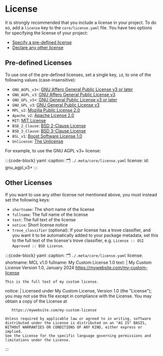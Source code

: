 # License
It is strongly recommended that you include a license in your project.
To do so, add a `license` key to the `core/license.yaml` file.
You have two options for specifying the license of your project:
- [Specify a pre-defined license](#pre-defined-licenses)
- [Declare any other license](#other-licenses)

## Pre-defined Licenses
To use one of the pre-defined licenses, set a single key, `id`,
to one of the following values (case-insensitive):
- `GNU_AGPL_v3+`: [GNU Affero General Public License v3 or later](https://choosealicense.com/licenses/agpl-3.0/)
- `GNU_AGPL_v3`: [GNU Affero General Public License v3](https://choosealicense.com/licenses/agpl-3.0/)
- `GNU_GPL_v3+`: [GNU General Public License v3 or later](https://choosealicense.com/licenses/gpl-3.0/)
- `GNU_GPL_v3`: [GNU General Public License v3](https://choosealicense.com/licenses/gpl-3.0/)
- `MPL_v2`: [Mozilla Public License 2.0](https://choosealicense.com/licenses/mpl-2.0/)
- `Apache_v2`: [Apache License 2.0](https://choosealicense.com/licenses/apache-2.0/)
- `MIT`: [MIT License](https://choosealicense.com/licenses/mit/)
- `BSD_2_Clause`: [BSD 2-Clause License](https://choosealicense.com/licenses/bsd-2-clause/)
- `BSD_3_Clause`: [BSD 3-Clause License](https://choosealicense.com/licenses/bsd-3-clause/)
- `BSL_v1`: [Boost Software License 1.0](https://choosealicense.com/licenses/bsl-1.0/)
- `Unlicense`: [The Unlicense](https://choosealicense.com/licenses/unlicense/)

For example, to use the GNU AGPL v3+ license:

:::{code-block} yaml
:caption: 🗂 `./.meta/core/license.yaml`
license:
  id: gnu_agpl_v3+
:::


## Other Licenses
If you want to use any other license not mentioned above, you must instead set the following keys:
- `shortname`: The short name of the license
- `fullname`: The full name of the license
- `text`: The full text of the license
- `notice`: Short license notice
- `trove_classifier` (optional): If your license has a trove classifier,
   and you want it to be automatically added to your package metadata,
   set this to the full text of the license's trove classifier, e.g. `License :: OSI Approved :: BSD License`.

:::{code-block} yaml
:caption: 🗂 `./.meta/core/license.yaml`
license:
  shortname: MCL v1.0
  fullname: My Custom License 1.0
  text: |
                         My Custom License
                     Version 1.0, January 2024
               https://mywebsite.com/my-custom-license

    This is the full text of my custom license.
  notice: |
    Licensed under My Custom License, Version 1.0 (the "License");
    you may not use this file except in compliance with the License.
    You may obtain a copy of the License at

       https://mywebsite.com/my-custom-license

    Unless required by applicable law or agreed to in writing, software
    distributed under the License is distributed on an "AS IS" BASIS,
    WITHOUT WARRANTIES OR CONDITIONS OF ANY KIND, either express or implied.
    See the License for the specific language governing permissions and
    limitations under the License.
:::
